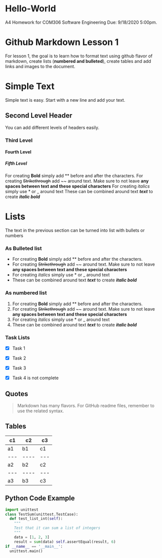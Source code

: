 # Hello-World
A4 Homework for COM306 Software Engineering Due: 9/18/2020 5:00pm.

# Github Markdown Lesson 1

For lesson 1, the goal is to learn how to format text using github flavor of markdown, create lists (**numbered and bulleted**), create tables and add links and images to the document.

# Simple Text

Simple text is easy. Start with a new line and add your text.

## Second Level Header
You can add different levels of headers easily.

### Third Level

#### Fourth Level

##### Fifth Level

For creating **Bold** simply add ** before and after the characters.
For creating ~~Strikethrough~~ add ~~ around text. Make sure to not leave **any spaces between text and these special characters**
For creating *italics* simply use * or _ around text
These can be combined around text _**text**_ to create _**italic bold**_

# Lists
The text in the previous section can be turned into list with bullets or numbers

### As Bulleted list
* For creating **Bold** simply add ** before and after the characters.
* For creating ~~Strikethrough~~ add ~~ around text. Make sure to not leave **any spaces between text and these special characters**
* For creating *italics* simply use * or _ around text
* These can be combined around text _**text**_ to create _**italic bold**_

### As numbered list
1. For creating **Bold** simply add ** before and after the characters.
2. For creating ~~Strikethrough~~ add ~~ around text. Make sure to not leave **any spaces between text and these special characters**
3. For creating *italics* simply use * or _ around text
4. These can be combined around text _**text**_ to create _**italic bold**_

### Task Lists
- [X] Task 1
- [X] Task 2
- [X] Task 3
- [X] Task 4 is not complete


## Quotes
> Markdown has many flavors. For GitHub readme files, remember to use the related syntax.

## Tables
c1 | c2 | c3
---|----|---
a1 | b1 | c1
---|----|---
a2 | b2 | c2
---|----|---
a3 | b3 | c3


## Python Code Example
```python
import unittest
class TestSum(unittest.TestCase): 
  def test_list_int(self):
    """
    Test that it can sum a list of integers
    """
    data = [1, 2, 3]
    result = sum(data) self.assertEqual(result, 6)
if __name__ == '__main__': 
  unittest.main()
```


